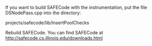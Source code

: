 If you want to build SAFECode with the instrumentation, put the file
DSNodePass.cpp into the directory:

projects/safecode/lib/InsertPoolChecks

Rebuild SAFECode. You can find SAFECode at
http://safecode.cs.illinois.edu/downloads.html
